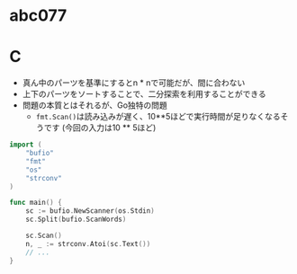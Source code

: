 # abc077

# C

- 真ん中のパーツを基準にするとn * nで可能だが、間に合わない
- 上下のパーツをソートすることで、二分探索を利用することができる
- 問題の本質とはそれるが、Go独特の問題
  - `fmt.Scan()`は読み込みが遅く、10**5ほどで実行時間が足りなくなるそうです (今回の入力は10 ** 5ほど)

```go
import (
    "bufio"
    "fmt"
    "os"
    "strconv"
)

func main() {
    sc := bufio.NewScanner(os.Stdin)
    sc.Split(bufio.ScanWords)

    sc.Scan()
    n, _ := strconv.Atoi(sc.Text())
    // ...
}
```